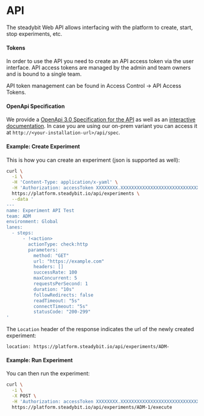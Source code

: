 # API

The steadybit Web API allows interfacing with the platform to create, start, stop experiments, etc.

#### Tokens

In order to use the API you need to create an API access token via the user interface. API access tokens are managed by the admin and team owners and is bound to a single team.

API token management can be found in Access Control → API Access Tokens.

#### OpenApi Specification

We provide a [OpenApi 3.0 Specification for the API](https://platform.steadybit.io/api/spec) as well as an [interactive documentation](https://platform.steadybit.io/api/swagger). In case you are using our on-prem variant you can access it at `http://<your-installation-url>/api/spec`.

#### Example: Create Experiment

This is how you can create an experiment (json is supported as well):

```bash
curl \
  -i \
  -H 'Content-Type: application/x-yaml' \
  -H 'Authorization: accessToken XXXXXXXX.XXXXXXXXXXXXXXXXXXXXXXXXXXXXXXXX' \
  https://platform.steadybit.io/api/experiments \
  --data '
---
name: Experiment API Test
team: ADM
environment: Global
lanes:
  - steps:
      - !<action>
        actionType: check:http
        parameters:
          method: "GET"
          url: "https://example.com"
          headers: []
          successRate: 100
          maxConcurrent: 5
          requestsPerSecond: 1
          duration: "10s"
          followRedirects: false
          readTimeout: "5s"
          connectTimeout: "5s"
          statusCode: "200-299"
'
```

The `Location` header of the response indicates the url of the newly created experiment:

```
location: https://platform.steadybit.io/api/experiments/ADM-
```

#### Example: Run Experiment

You can then run the experiment:

```bash
curl \
  -i \
  -X POST \
  -H 'Authorization: accessToken XXXXXXXX.XXXXXXXXXXXXXXXXXXXXXXXXXXXXXXXX' \
  https://platform.steadybit.io/api/experiments/ADM-1/execute
```
